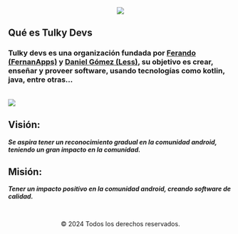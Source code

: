 <p align="center">
    <img src="https://github.com/user-attachments/assets/0384119b-ec36-499e-9c21-a45988192604">
</p>


## Qué es Tulky Devs

### Tulky devs es una organización fundada por [Ferando (FernanApps)](https://github.com/FernanApps) y [Daniel Gómez (Less)](https://github.com/Less-dev), su objetivo es crear, enseñar y proveer software, usando tecnologías como kotlin, java, entre otras...

<br>

<img src="https://user-images.githubusercontent.com/73097560/115834477-dbab4500-a447-11eb-908a-139a6edaec5c.gif">

## Visión:

_**Se aspira tener un reconocimiento gradual en la comunidad android, teniendo un gran impacto en la comunidad.**_

## Misión:

_**Tener un impacto positivo en la comunidad android, creando software de calidad.**_

<br>

<p align="center">
  © 2024 Todos los derechos reservados.
</p>
